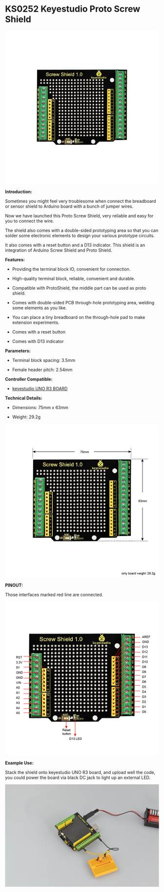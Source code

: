 # **KS0252 Keyestudio Proto Screw Shield**

![](KS0252\media/a3012f2177c95eed5e275491f870e9d1.jpeg)

**Introduction:**

Sometimes you might feel very troublesome when connect the breadboard or sensor
shield to Arduino board with a bunch of jumper wires.

Now we have launched this Proto Screw Shield, very reliable and easy for you to
connect the wire.

The shield also comes with a double-sided prototyping area so that you can
solder some electronic elements to design your various prototype circuits.

It also comes with a reset button and a D13 indicator. This shield is an
integration of Arduino Screw Shield and Proto Shield.

**Features:**

-   Providing the terminal block IO, convenient for connection.

-   High-quality terminal block, reliable, convenient and durable.

-   Compatible with ProtoShield, the middle part can be used as proto shield.

-   Comes with double-sided PCB through-hole prototyping area, welding some
    elements as you like.

-   You can place a tiny breadboard on the through-hole pad to make extension
    experiments.

-   Comes with a reset button

-   Comes with D13 indicator

**Parameters:**

-   Terminal block spacing: 3.5mm

-   Female header pitch: 2.54mm

**Controller Compatible:**

-   [keyestudio UNO R3
    BOARD](http://wiki.keyestudio.com/index.php/Ks0001_keyestudio_UNO_R3_BOARD)

**Technical Details:**

-   Dimensions: 75mm x 63mm

-   Weight: 29.2g

![](KS0252\media/5d9f111b34756c1565c5f072e33f82b7.jpeg)

**PINOUT:**

Those interfaces marked red line are connected.

**![](KS0252\media/fb39c17e9591b01d2c32ffce8559b348.jpeg)**

**Example Use:**

Stack the shield onto keyestudio UNO R3 board, and upload well the code, you
could power the board via black DC jack to light up an external LED.

![](KS0252\media/95fc4a14d51675abf3f8053759871893.jpeg)
